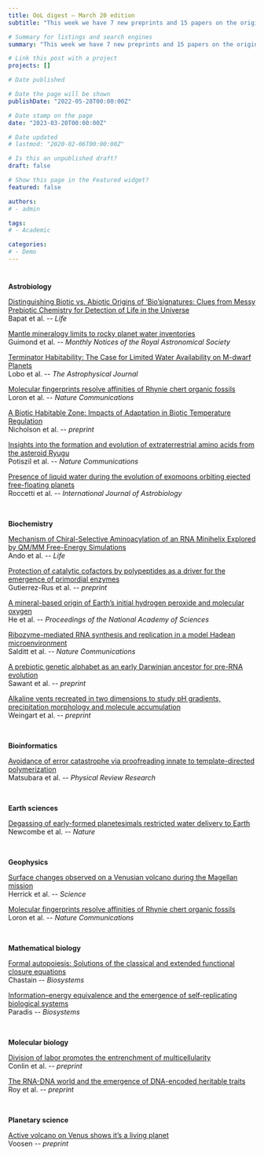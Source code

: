```yaml
---
title: OoL digest — March 20 edition
subtitle: "This week we have 7 new preprints and 15 papers on the origin of life. Enjoy!"

# Summary for listings and search engines
summary: "This week we have 7 new preprints and 15 papers on the origin of life. Enjoy!"

# Link this post with a project
projects: []

# Date published

# Date the page will be shown
publishDate: "2022-05-28T00:00:00Z"

# Date stamp on the page
date: "2023-03-20T00:00:00Z"

# Date updated
# lastmod: "2020-02-06T00:00:00Z"

# Is this an unpublished draft?
draft: false

# Show this page in the Featured widget?
featured: false

authors:
# - admin

tags:
# - Academic

categories:
# - Demo
---
```


# <style>
# .article-container{
#     max-width: 1600px !important;
# }
# </style>

**Astrobiology**

[Distinguishing Biotic vs. Abiotic Origins of ‘Bio’signatures: Clues from Messy Prebiotic Chemistry for Detection of Life in the Universe](https://doi.org/10.3390/life13030766) <br> Bapat et al. -- *Life*

[Mantle mineralogy limits to rocky planet water inventories](https://doi.org/10.1093/mnras/stad148) <br> Guimond et al. -- *Monthly Notices of the Royal Astronomical Society*

[Terminator Habitability: The Case for Limited Water Availability on M-dwarf Planets](https://doi.org/10.3847/1538-4357/aca970) <br> Lobo et al. -- *The Astrophysical Journal*

[Molecular fingerprints resolve affinities of Rhynie chert organic fossils](https://doi.org/10.1038/s41467-023-37047-1) <br> Loron et al. -- *Nature Communications*

[A Biotic Habitable Zone: Impacts of Adaptation in Biotic Temperature Regulation](https://doi.org/10.48550/arXiv.2303.10052) <br> Nicholson et al. -- *preprint*

[Insights into the formation and evolution of extraterrestrial amino acids from the asteroid Ryugu](https://doi.org/10.1038/s41467-023-37107-6) <br> Potiszil et al. -- *Nature Communications*

[Presence of liquid water during the evolution of exomoons orbiting ejected free-floating planets](https://doi.org/10.1017/S1473550423000046) <br> Roccetti et al. -- *International Journal of Astrobiology*

<br>

**Biochemistry**

[Mechanism of Chiral-Selective Aminoacylation of an RNA Minihelix Explored by QM/MM Free-Energy Simulations](https://doi.org/10.3390/life13030722) <br> Ando et al. -- *Life*

[Protection of catalytic cofactors by polypeptides as a driver for the emergence of primordial enzymes](https://doi.org/10.1101/2023.03.14.532612) <br> Gutierrez-Rus et al. -- *preprint*

[A mineral-based origin of Earth’s initial hydrogen peroxide and molecular oxygen](https://doi.org/10.1073/pnas.2221984120) <br> He et al. -- *Proceedings of the National Academy of Sciences*

[Ribozyme-mediated RNA synthesis and replication in a model Hadean microenvironment](https://doi.org/10.1038/s41467-023-37206-4) <br> Salditt et al. -- *Nature Communications*

[A prebiotic genetic alphabet as an early Darwinian ancestor for pre-RNA evolution](https://doi.org/10.1101/2023.03.16.532322) <br> Sawant et al. -- *preprint*

[Alkaline vents recreated in two dimensions to study pH gradients, precipitation morphology and molecule accumulation](https://doi.org/10.48550/arXiv.2303.10156) <br> Weingart et al. -- *preprint*

<br>

**Bioinformatics**

[Avoidance of error catastrophe via proofreading innate to template-directed polymerization](https://doi.org/10.1103/PhysRevResearch.5.013170) <br> Matsubara et al. -- *Physical Review Research*

<br>

**Earth sciences**

[Degassing of early-formed planetesimals restricted water delivery to Earth](https://doi.org/10.1038/s41586-023-05721-5) <br> Newcombe et al. -- *Nature*

<br>

**Geophysics**

[Surface changes observed on a Venusian volcano during the Magellan mission](https://doi.org/10.1126/science.abm7735) <br> Herrick et al. -- *Science*

[Molecular fingerprints resolve affinities of Rhynie chert organic fossils](https://doi.org/10.1038/s41467-023-37047-1) <br> Loron et al. -- *Nature Communications*

<br>

**Mathematical biology**

[Formal autopoiesis: Solutions of the classical and extended functional closure equations](https://doi.org/10.1016/j.biosystems.2023.104872) <br> Chastain -- *Biosystems*

[Information–energy equivalence and the emergence of self-replicating biological systems](https://doi.org/10.1016/j.biosystems.2023.104885) <br> Paradis -- *Biosystems*

<br>

**Molecular biology**

[Division of labor promotes the entrenchment of multicellularity](https://doi.org/10.1101/2023.03.15.532780) <br> Conlin et al. -- *preprint*

[The RNA-DNA world and the emergence of DNA-encoded heritable traits](https://doi.org/10.1101/2023.03.14.532532) <br> Roy et al. -- *preprint*

<br>

**Planetary science**

[Active volcano on Venus shows it’s a living planet](https://doi.org/10.1126/science.adh8146) <br> Voosen -- *preprint*


